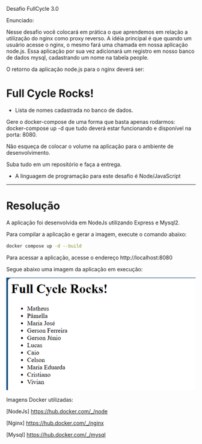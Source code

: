 Desafio FullCycle 3.0

Enunciado: 

Nesse desafio você colocará em prática o que aprendemos em relação a utilização do nginx como proxy reverso. A idéia principal é que quando um usuário acesse o nginx, o mesmo fará uma chamada em nossa aplicação node.js. Essa aplicação por sua vez adicionará um registro em nosso banco de dados mysql, cadastrando um nome na tabela people.

O retorno da aplicação node.js para o nginx deverá ser:

<h1>Full Cycle Rocks!</h1>

- Lista de nomes cadastrada no banco de dados.

Gere o docker-compose de uma forma que basta apenas rodarmos: docker-compose up -d que tudo deverá estar funcionando e disponível na porta: 8080.

Não esqueça de colocar o volume na aplicação para o ambiente de desenvolvimento. 

Suba tudo em um repositório e faça a entrega.

* A linguagem de programação para este desafio é Node/JavaScript

---

# Resolução
A aplicação foi desenvolvida em NodeJs utilizando Express e Mysql2.

Para compilar a aplicação e gerar a imagem, execute o comando abaixo:

```bash
docker compose up -d --build
```

Para acessar a aplicação, acesse o endereço http://localhost:8080

Segue abaixo uma imagem da aplicação em execução:

![](Image/Test.png)


Imagens Docker utilizadas:

[NodeJs]
https://hub.docker.com/_/node

[Nginx]
https://hub.docker.com/_/nginx

[Mysql]
https://hub.docker.com/_/mysql